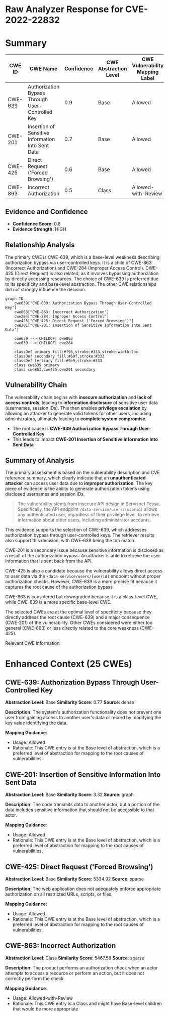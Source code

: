 # Raw Analyzer Response for CVE-2022-22832

# Summary
| CWE ID | CWE Name | Confidence | CWE Abstraction Level | CWE Vulnerability Mapping Label | CWE-Vulnerability Mapping Notes |
|---|---|---|---|---|---|
| CWE-639 | Authorization Bypass Through User-Controlled Key | 0.9 | Base | Allowed | Primary CWE |
| CWE-201 | Insertion of Sensitive Information Into Sent Data | 0.7 | Base | Allowed | Secondary Candidate |
| CWE-425 | Direct Request ('Forced Browsing') | 0.6 | Base | Allowed | Secondary Candidate |
| CWE-863 | Incorrect Authorization | 0.5 | Class | Allowed-with-Review | Secondary Candidate |

## Evidence and Confidence

*   **Confidence Score:** 0.8
*   **Evidence Strength:** HIGH

## Relationship Analysis
The primary CWE is CWE-639, which is a base-level weakness describing authorization bypass via user-controlled keys. It is a child of CWE-863 (Incorrect Authorization) and CWE-284 (Improper Access Control). CWE-425 (Direct Request) is also related, as it involves bypassing authorization by directly accessing resources. The choice of CWE-639 is preferred due to its specificity and base-level abstraction. The other CWE relationships did not strongly influence the decision.

```mermaid
graph TD
    cwe639["CWE-639: Authorization Bypass Through User-Controlled Key"]
    cwe863["CWE-863: Incorrect Authorization"]
    cwe284["CWE-284: Improper Access Control"]
    cwe425["CWE-425: Direct Request ('Forced Browsing')"]
    cwe201["CWE-201: Insertion of Sensitive Information Into Sent Data"]

    cwe639 -->|CHILDOF| cwe863
    cwe639 -->|CHILDOF| cwe284
    
    classDef primary fill:#f96,stroke:#333,stroke-width:2px
    classDef secondary fill:#69f,stroke:#333
    classDef tertiary fill:#9e9,stroke:#333
    class cwe639 primary
    class cwe863,cwe425,cwe201 secondary
```

## Vulnerability Chain
The vulnerability chain begins with **insecure authorization** and **lack of access controls**, leading to **information disclosure** of sensitive user data (usernames, session IDs). This then enables **privilege escalation** by allowing an attacker to generate valid tokens for other users, including administrators, ultimately leading to **complete system compromise**.
  - The root cause is **CWE-639 Authorization Bypass Through User-Controlled Key**
  - This leads to impact **CWE-201 Insertion of Sensitive Information Into Sent Data**

## Summary of Analysis
The primary assessment is based on the vulnerability description and CVE reference summary, which clearly indicate that an **unauthenticated attacker** can access user data due to **improper authorization**. The key piece of evidence is the ability to generate authorization tokens using disclosed usernames and session IDs.

> The vulnerability stems from insecure API design in Servisnet Tessa. Specifically, the API endpoint `/data-service/users/[userid]` allows any authenticated user, regardless of their privilege level, to retrieve information about other users, including administrator accounts.

This evidence supports the selection of CWE-639, which addresses authorization bypass through user-controlled keys. The retriever results also support this decision, with CWE-639 being the top match.

CWE-201 is a secondary issue because sensitive information is disclosed as a result of the authorization bypass. An attacker is able to retrieve the user information that is sent back from the API.

CWE-425 is also a candidate because the vulnerability allows direct access to user data via the `/data-service/users/[userid]` endpoint without proper authorization checks. However, CWE-639 is a more precise fit because it captures the root cause of the authorization bypass.

CWE-863 is considered but downgraded because it is a class-level CWE, while CWE-639 is a more specific base-level CWE.

The selected CWEs are at the optimal level of specificity because they directly address the root cause (CWE-639) and a major consequence (CWE-201) of the vulnerability. Other CWEs considered were either too general (CWE-863) or less directly related to the core weakness (CWE-425).

Relevant CWE Information:

# Enhanced Context (25 CWEs)

## CWE-639: Authorization Bypass Through User-Controlled Key
**Abstraction Level**: Base
**Similarity Score**: 0.77
**Source**: dense

**Description**:
The system's authorization functionality does not prevent one user from gaining access to another user's data or record by modifying the key value identifying the data.

**Mapping Guidance**:
- Usage: Allowed
- Rationale: This CWE entry is at the Base level of abstraction, which is a preferred level of abstraction for mapping to the root causes of vulnerabilities.

## CWE-201: Insertion of Sensitive Information Into Sent Data
**Abstraction Level**: Base
**Similarity Score**: 3.32
**Source**: graph

**Description**:
The code transmits data to another actor, but a portion of the data includes sensitive information that should not be accessible to that actor.

**Mapping Guidance**:
- Usage: Allowed
- Rationale: This CWE entry is at the Base level of abstraction, which is a preferred level of abstraction for mapping to the root causes of vulnerabilities.

## CWE-425: Direct Request ('Forced Browsing')
**Abstraction Level**: Base
**Similarity Score**: 5334.92
**Source**: sparse

**Description**:
The web application does not adequately enforce appropriate authorization on all restricted URLs, scripts, or files.

**Mapping Guidance**:
- Usage: Allowed
- Rationale: This CWE entry is at the Base level of abstraction, which is a preferred level of abstraction for mapping to the root causes of vulnerabilities.

## CWE-863: Incorrect Authorization
**Abstraction Level**: Class
**Similarity Score**: 5467.58
**Source**: sparse

**Description**:
The product performs an authorization check when an actor attempts to access a resource or perform an action, but it does not correctly perform the check.

**Mapping Guidance**:
- Usage: Allowed-with-Review
- Rationale: This CWE entry is a Class and might have Base-level children that would be more appropriate